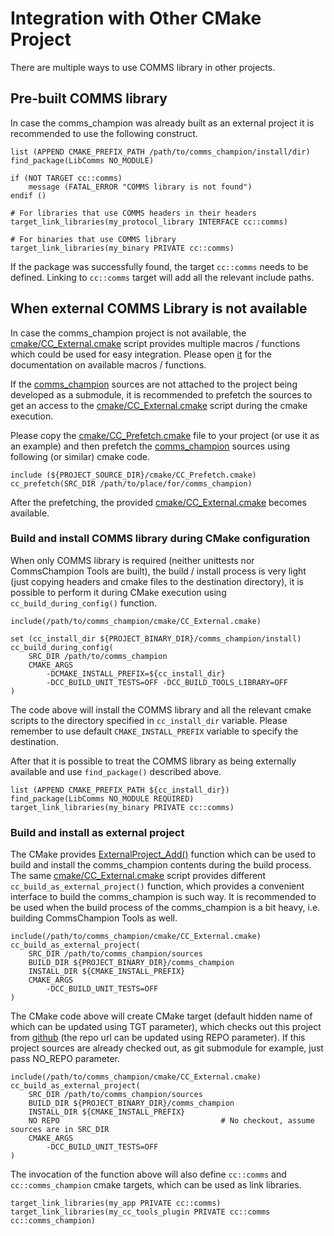 # Integration with Other CMake Project
There are multiple ways to use COMMS library in other projects.

## Pre-built COMMS library
In case the comms_champion was already built as an external project
it is recommended to use the following construct.
```
list (APPEND CMAKE_PREFIX_PATH /path/to/comms_champion/install/dir)
find_package(LibComms NO_MODULE)

if (NOT TARGET cc::comms)
    message (FATAL_ERROR "COMMS library is not found")
endif ()

# For libraries that use COMMS headers in their headers
target_link_libraries(my_protocol_library INTERFACE cc::comms)

# For binaries that use COMMS library
target_link_libraries(my_binary PRIVATE cc::comms)
```
If the package was successfully found, the target `cc::comms` needs 
to be defined. Linking to `cc::comms` target will add all the relevant
include paths.

## When external COMMS Library is not available
In case the comms_champion project is not available, the 
[cmake/CC_External.cmake](../cmake/CC_External.cmake) script provides
multiple macros / functions which could be used for easy 
integration. Please open [it](../cmake/CC_External.cmake) for 
the documentation on available macros / functions.

If the [comms_champion](https://github.com/commschamp/comms_champion) 
sources are not attached to the 
project being developed as a submodule, it is recommended to 
prefetch the sources to get an access to the 
[cmake/CC_External.cmake](../cmake/CC_External.cmake) script during
the cmake execution.

Please copy the [cmake/CC_Prefetch.cmake](../cmake/CC_Prefetch.cmake)
file to your project (or use it as an example) and then 
prefetch the 
[comms_champion](https://github.com/commschamp/comms_champion) 
sources using following (or similar) 
cmake code.
```
include (${PROJECT_SOURCE_DIR}/cmake/CC_Prefetch.cmake)
cc_prefetch(SRC_DIR /path/to/place/for/comms_champion)
```
After the prefetching, the provided 
[cmake/CC_External.cmake](../cmake/CC_External.cmake) becomes available.

### Build and install COMMS library during CMake configuration
When only COMMS library is required (neither unittests nor CommsChampion Tools are built), the 
build / install process is very light (just copying headers and cmake files to the destination directory), 
it is possible to perform it during CMake execution using `cc_build_during_config()` function.
```
include(/path/to/comms_champion/cmake/CC_External.cmake)

set (cc_install_dir ${PROJECT_BINARY_DIR}/comms_champion/install)
cc_build_during_config(
    SRC_DIR /path/to/comms_champion
    CMAKE_ARGS
        -DCMAKE_INSTALL_PREFIX=${cc_install_dir}
        -DCC_BUILD_UNIT_TESTS=OFF -DCC_BUILD_TOOLS_LIBRARY=OFF
)
```
The code above will install the COMMS library and all the relevant cmake 
scripts to the directory specified in `cc_install_dir` variable. Please 
remember to use default `CMAKE_INSTALL_PREFIX` variable to specify the destination.

After that it is possible to treat the COMMS library as being externally 
available and use `find_package()` described above.
```
list (APPEND CMAKE_PREFIX_PATH ${cc_install_dir})
find_package(LibComms NO_MODULE REQUIRED)
target_link_libraries(my_binary PRIVATE cc::comms)
```
### Build and install as external project
The CMake provides 
[ExternalProject_Add()](https://cmake.org/cmake/help/v3.0/module/ExternalProject.html)
function which can be used to build and install the comms_champion contents during the 
build process. The same [cmake/CC_External.cmake](../cmake/CC_External.cmake)
script provides different `cc_build_as_external_project()` function,
which provides a convenient interface to build the comms_champion is such way.
It is recommended to be used when the build process of the comms_champion is 
a bit heavy, i.e. building CommsChampion Tools as well.
```
include(/path/to/comms_champion/cmake/CC_External.cmake)
cc_build_as_external_project(
    SRC_DIR /path/to/comms_champion/sources
    BUILD_DIR ${PROJECT_BINARY_DIR}/comms_champion
    INSTALL_DIR ${CMAKE_INSTALL_PREFIX}
    CMAKE_ARGS 
        -DCC_BUILD_UNIT_TESTS=OFF
)
```
The CMake code above will create CMake target (default hidden name of which can be updated
using TGT parameter), which checks out this project from 
[github](https://github.com/commschamp/comms_champion) (the repo url can be updated
using REPO parameter). If this project sources are already checked out, as git submodule
for example, just pass NO_REPO parameter.
```
include(/path/to/comms_champion/cmake/CC_External.cmake)
cc_build_as_external_project(
    SRC_DIR /path/to/comms_champion/sources
    BUILD_DIR ${PROJECT_BINARY_DIR}/comms_champion
    INSTALL_DIR ${CMAKE_INSTALL_PREFIX}
    NO REPO                                    # No checkout, assume sources are in SRC_DIR
    CMAKE_ARGS 
        -DCC_BUILD_UNIT_TESTS=OFF
)
```

The invocation of the function above will also define `cc::comms` and `cc::comms_champion`
cmake targets, which can be used as link libraries.
```
target_link_libraries(my_app PRIVATE cc::comms)
target_link_libraries(my_cc_tools_plugin PRIVATE cc::comms cc::comms_champion)
```
